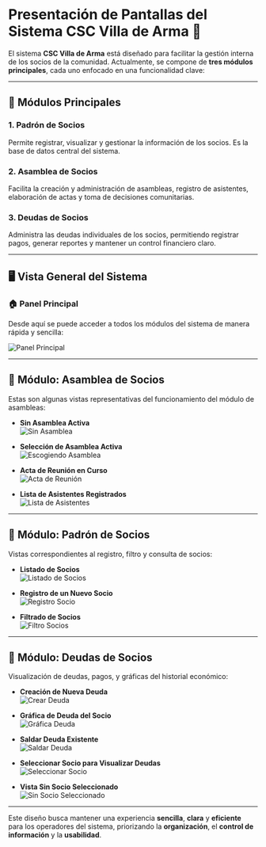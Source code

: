 # Presentación de Pantallas del Sistema CSC Villa de Arma 🌱

El sistema **CSC Villa de Arma** está diseñado para facilitar la gestión interna de los socios de la comunidad. Actualmente, se compone de **tres módulos principales**, cada uno enfocado en una funcionalidad clave:

---

## 🧾 Módulos Principales

### 1. **Padrón de Socios**
Permite registrar, visualizar y gestionar la información de los socios. Es la base de datos central del sistema.

### 2. **Asamblea de Socios**
Facilita la creación y administración de asambleas, registro de asistentes, elaboración de actas y toma de decisiones comunitarias.

### 3. **Deudas de Socios**
Administra las deudas individuales de los socios, permitiendo registrar pagos, generar reportes y mantener un control financiero claro.

---

## 🖥️ Vista General del Sistema

### 🏠 Panel Principal
Desde aquí se puede acceder a todos los módulos del sistema de manera rápida y sencilla:

![Panel Principal](images/Panel%20Principal.png)

---

## 📸 Módulo: Asamblea de Socios

Estas son algunas vistas representativas del funcionamiento del módulo de asambleas:

- **Sin Asamblea Activa**  
  ![Sin Asamblea](images/Asamblea%20de%20Socios%20-%20Sin%20Asamblea.png)

- **Selección de Asamblea Activa**  
  ![Escogiendo Asamblea](images/Asamblea%20de%20Socios%20-%20Escogiendo.png)

- **Acta de Reunión en Curso**  
  ![Acta de Reunión](images/Asamblea%20de%20Socios%20-%20Acta%20de%20Reunion.png)

- **Lista de Asistentes Registrados**  
  ![Lista de Asistentes](images/Asamblea%20de%20Socios%20-%20Lista%20de%20Asistentes.png)

---

## 📸 Módulo: Padrón de Socios

Vistas correspondientes al registro, filtro y consulta de socios:

- **Listado de Socios**  
  ![Listado de Socios](images/Padron%20de%20Socios%20-%20Lista%20de%20Socios.png)

- **Registro de un Nuevo Socio**  
  ![Registro Socio](images/Padron%20de%20Socios%20-%20Registro.png)

- **Filtrado de Socios**  
  ![Filtro Socios](images/Padron%20de%20Socios%20-%20Filtro%20de%20Socios.png)

---

## 📸 Módulo: Deudas de Socios

Visualización de deudas, pagos, y gráficas del historial económico:

- **Creación de Nueva Deuda**  
  ![Crear Deuda](images/Deudas%20de%20Socios%20-%20Crear%20Deuda.png)

- **Gráfica de Deuda del Socio**  
  ![Gráfica Deuda](images/Deudas%20de%20Socios%20-%20Grafica%20de%20Deuda.png)

- **Saldar Deuda Existente**  
  ![Saldar Deuda](images/Deudas%20de%20Socios%20-%20Saldar%20Deuda.png)

- **Seleccionar Socio para Visualizar Deudas**  
  ![Seleccionar Socio](images/Deudas%20de%20Socios%20-%20Seleccionar%20Socio.png)

- **Vista Sin Socio Seleccionado**  
  ![Sin Socio Seleccionado](images/Deudas%20de%20Socios%20-%20Sin%20Escoger.png)

---

Este diseño busca mantener una experiencia **sencilla**, **clara** y **eficiente** para los operadores del sistema, priorizando la **organización**, el **control de información** y la **usabilidad**.
